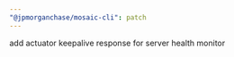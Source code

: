 ```yaml
---
"@jpmorganchase/mosaic-cli": patch
---
```


add actuator keepalive response for server health monitor
